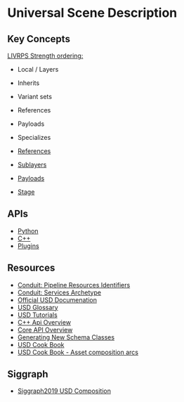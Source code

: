 # Universal Scene Description

## Key Concepts
[LIVRPS Strength ordering:](https://graphics.pixar.com/usd/docs/USD-Glossary.html#USDGlossary-LIVRPSStrengthOrdering)
* Local / Layers
* Inherits
* Variant sets
* References
* Payloads
* Specializes

* [References](references.md)
* [Sublayers](sublayers.md)
* [Payloads](payloads.md)
* [Stage](stage.md)

## APIs
* [Python](apis/python.md)
* [C++](apis/cpp.md)
* [Plugins](plugins/plugins.md)

## Resources

* [Conduit: Pipeline Resources Identifiers](https://medium.com/blue-sky-tech-blog/conduit-pipeline-resource-identifiers-4432776da6ab)
* [Conduit: Services Archetype](https://medium.com/blue-sky-tech-blog/conduit-services-archetype-598d4fa316e9)
* [Official USD Documenation](https://graphics.pixar.com/usd/docs/index.html)
* [USD Glossary](https://graphics.pixar.com/usd/docs/USD-Glossary.html)
* [USD Tutorials](https://graphics.pixar.com/usd/docs/USD-Tutorials.html)
* [C++ Api Overview](https://graphics.pixar.com/usd/docs/api/_usd__overview_and_purpose.html)
* [Core API Overview](https://graphics.pixar.com/usd/docs/api/usd_page_front.html#Usd_ManualDesc)
* [Generating New Schema Classes](https://graphics.pixar.com/usd/docs/Generating-New-Schema-Classes.html)
* [USD Cook Book](https://github.com/ColinKennedy/USD-Cookbook/tree/master/concepts)
* [USD Cook Book - Asset composition arcs](https://github.com/ColinKennedy/USD-Cookbook/blob/master/concepts/asset_composition_arcs.md)


## Siggraph

* [Siggraph2019 USD Composition](https://graphics.pixar.com/usd/files/Siggraph2019_USD%20Composition.pdf)
